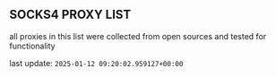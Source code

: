 ## SOCKS4 PROXY LIST

all proxies in this list were collected from open sources and tested for functionality

last update: `2025-01-12 09:20:02.959127+00:00`